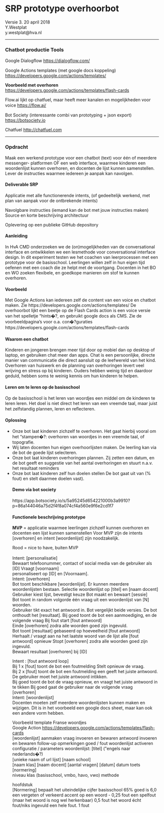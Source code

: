 <h1>SRP prototype overhoorbot</h1>
Versie 3. 20 april 2018<br>
Y.Westplat<br>
y.westplat@hva.nl<br>
<hr> 

<h3>Chatbot productie Tools</h3>

Google Dialogﬂow https://dialogﬂow.com/

Google Actions templates (met google docs koppeling) 
https://developers.google.com/actions/templates/

<b>Voorbeeld met overhoren</b>
https://developers.google.com/actions/templates/flash-cards

Flow.ai lijkt op chatfuel, maar heeft meer kanalen en mogelijkheden voor voice https://ﬂow.ai/

Bot Society (interessante combi van prototyping + json export) https://botsociety.io

Chatfuel http://chatfuel.com

<hr>
<h3>Opdracht</h3>
<p>Maak een werkend prototype voor een chatbot (text) voor één of meerdere messenger- platformen OF een web interface, waarmee kinderen een woordenlijst kunnen overhoren, en docenten de lijst kunnen samenstellen. Lever de instructies waarmee iedereen je aanpak kan navolgen.</p>

<h4>Deliverable SRP</h4>
<p>Applicatie met alle functionerende intents, (of gedeeltelijk werkend, met plan van aanpak voor de ontbrekende intents)</p>
<p>Navolgbare instructies (iemand kan de bot met jouw instructies maken) Source en korte beschrijving architectuur</p>
<p>Oplevering op een publieke GitHub depository</p>

<h4>Aanleiding</h4>
<p>In HvA CMD onderzoeken we de (on)mogelijkheden van de conversational interface en ontwikkelen we een lesmethode voor conversational interface design. In dit experiment testen we het coachen van leerprocessen met een prototype voor de basisschool. Leerlingen willen zelf in hun eigen tijd oefenen met een coach die ze helpt met de voortgang. Docenten in het BO en WO zoeken flexibele, en goedkope manieren om stof te kunnen overhoren.</p>

<h4>Voorbeeld</h4>
<p>Met Google Actions kan iedereen zelf de content van een voice en chatbot maken. Zie https://developers.google.com/actions/templates/
De overhoorbot lijkt een beetje op de Flash Cards action is een voice versie van het spelletje “hints�?, en gebruikt google docs als CMS. Zie de voorbeeldpagina’s voor o.a. con�?guraties https://developers.google.com/actions/templates/ﬂash-cards </p>

<h4>Waarom een chatbot</h4>
<p>Kinderen en jongeren brengen meer tijd door op mobiel dan op desktop of laptop, en gebruiken chat meer dan apps. Chat is een persoonlijke, directe manier van communicatie die direct aansluit op de leefwereld van het kind. Overhoren van huiswerk en de planning van overhoringen levert veel wrijving en stress op bij kinderen. Ouders hebben weinig tijd en daardoor geduld, hebben soms te weinig kennis om hun kinderen te helpen.</p>

<h4>Leren om te leren op de basisschool</h4>
<p>Op de basisschool is het leren van woordjes een middel om de kinderen te leren leren. Het doel is niet direct het leren van een vreemde taal, maar juist het zelfstandig plannen, leren en reﬂecteren.</p>

<h4>Oplossing</h4>
<ul>
  <li>Onze bot laat kinderen zichzelf te overhoren. Het gaat hierbij vooral om het “stampen�?: overhoren van woordjes in een vreemde taal, of topografie.</li>
<li>Wij laten docenten hun eigen overhoorlijsten maken. De leerling kan via de bot de goede lijst selecteren.</li>
<li>Onze bot laat kinderen overhoringen plannen. Zij zetten een datum, en de bot geeft en suggestie van het aantal overhoringen en stuurt n.a.v. het resultaat reminders</li>
<li>Onze bot laat kinderen zelf hun doelen stellen De bot gaat uit van (% fout) en stelt daarmee doelen vast).</li>

<h4>Demo via bot society</h4>
https://app.botsociety.io/s/5a95245d654221000b3a9910?p=86a144046a75d2f4f8a074cf4a560e9f6e2cd1f7

<h4>Functionele beschrijving prototype</h4>
<p><b>MVP</b> = applicatie waarmee leerlingen zichzelf kunnen overhoren en docenten een lijst kunnen samenstellen
Voor MVP zijn de intents [overhoren] en intent [woordenlijst] zijn noodzakelijk.</p>

Rood = nice to have, buiten MVP<br>
<br>
Intent: [personalisatie]<br>
Bewaart telefoonummer, contact of social media van de gebruiker als [ID] Vraagt [voornaam]<br>
personaliseert op [ID] en [Voornaam].<br>
Intent: [overhoren]<br>
Bot toont beschikbare [woordenlijst]. Er kunnen meerdere woordenlijsten bestaan. Selectie woordenlijst op [titel] en [naam docent]<br>
Gebruiker kiest lijst, bevestigt keuze Bot maakt en bewaart [sessie]<br>
Bot toont in random volgorde één vraag uit een woordenlijst van [N] woorden.<br>
Gebruiker tikt exact het antwoord in. Bot vergelijkt beide versies. De bot onthoudt het [resultaat]. Bij goed toont de bot een aanmoediging, en de volgende vraag
Bij fout start [fout antwoord]<br>
Einde [overhoren] zodra alle woorden goed zijn ingevuld.<br>
Bot toont [resultaat] gebaseerd op hoeveelheid [fout antwoord]<br>
Herhaalt / vraagt aan na het laatste woord van de lijst alle [fout antwoord] opnieuw Stopt [overhoren] zodra alle woorden goed zijn ingevuld.<br>
Bewaart resultaat [overhoren] bij [ID]<br>

Intent : [fout antwoord loop]<br>
Bij 1 x [fout] toont de bot een foutmelding Stelt opnieuw de vraag.<br>
Bij 2 x [fout] toont de bot een foutmelding een geeft het juiste antwoord. De gebruiker moet het juiste antwoord intikken.<br>
Bij goed toont de bot de vraag opnieuw, en vraagt het juiste antwoord in te tikken Bij goed gaat de gebruiker naar de volgende vraag <br>[overhoren]<br>
Intent: [woordenlijst]<br>
Docenten moeten zelf meerdere woordenlijsten kunnen maken en wijzigen. Dit is in het voorbeeld een google docs sheet, maar kan ook een andere vorm hebben.<br>

Voorbeeld template Franse woordjes<br>
Google Action https://developers.google.com/actions/templates/flash-cards<br>
[woordenlijst] aanmaken vraag invoeren en bewaren antwoord invoeren en bewaren follow-up opmerkingen goed / fout woordenlijst activeren
configuratie / parameters woordenlijst: [titel] ("engels naar nederlands�?)<br>
[unieke naam of url lijst] [naam school]<br>
[naam klas] [naam docent] [aantal vragen] [datum] datum toets<br>
[normering]<br>
niveau klas (basisschool, vmbo, havo, vwo) methode<br>

hoofdstuk<br>
[Normering] bepaalt het uiteindelijke cijfer basisschool 65% goed is 6,0
een vergeten of verkeerd accent op een woord - 0,25 fout een spelfout (maar het woord is nog wel herkenbaar) 0,5 fout het woord écht fout/niks ingevuld een hele fout. 1 fout


